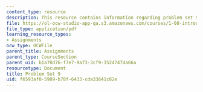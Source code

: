 ```yaml
---
content_type: resource
description: This resource contains information regarding problem set 9.
file: https://ol-ocw-studio-app-qa.s3.amazonaws.com/courses/1-00-introduction-to-computers-and-engineering-problem-solving-spring-2012/f6593af05989b78f6433cda33641c82e_MIT1_00S12_PS_9.pdf
file_type: application/pdf
learning_resource_types:
- Assignments
ocw_type: OCWFile
parent_title: Assignments
parent_type: CourseSection
parent_uid: b1a78d76-f7e7-9a73-3cf9-35247474a66a
resourcetype: Document
title: Problem Set 9
uid: f6593af0-5989-b78f-6433-cda33641c82e
---
```

